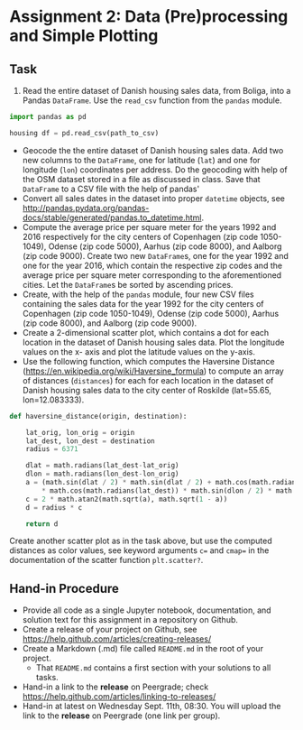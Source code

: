 # Assignment 2: Data (Pre)processing and Simple Plotting

## Task

  1. Read the entire dataset of Danish housing sales data, from Boliga, into a Pandas `DataFrame`. Use the `read_csv` function from the `pandas` module.

  ```python
  import pandas as pd

  housing df = pd.read_csv(path_to_csv)
  ```
  * Geocode the the entire dataset of Danish housing sales data. Add two new columns to the `DataFrame`, one for latitude (`lat`) and one for longitude (`lon`) coordinates per address. Do the geocoding with help of the OSM dataset stored in a file as discussed in class. Save that `DataFrame` to a CSV file with the help of pandas' 
  * Convert all sales dates in the dataset into proper `datetime` objects, see http://pandas.pydata.org/pandas-docs/stable/generated/pandas.to_datetime.html.
  * Compute the average price per square meter for the years 1992 and 2016 respectively for the city centers of Copenhagen (zip code 1050-1049), Odense (zip code 5000), Aarhus (zip code 8000), and Aalborg (zip code 9000). Create two new `DataFrame`s, one for the year 1992 and one for the year 2016, which contain the respective zip codes and the average price per square meter corresponding to the aforementioned cities. Let the `DataFrame`s be sorted by ascending prices.
  * Create, with the help of the `pandas` module, four new CSV files containing the sales data for the year 1992 for the city centers of Copenhagen (zip code 1050-1049), Odense (zip code 5000), Aarhus (zip code 8000), and Aalborg (zip code 9000).
  * Create a 2-dimensional scatter plot, which contains a dot for each location in the dataset of Danish housing sales data. Plot the longitude values on the x- axis and plot the latitude values on the y-axis.
  * Use the following function, which computes the Haversine Distance (https://en.wikipedia.org/wiki/Haversine_formula) to compute an array of distances (`distances`) for each for each location in the dataset of Danish housing sales data to the city center of Roskilde (lat=55.65, lon=12.083333).

  ```python
  def haversine_distance(origin, destination):

      lat_orig, lon_orig = origin
      lat_dest, lon_dest = destination
      radius = 6371

      dlat = math.radians(lat_dest-lat_orig)
      dlon = math.radians(lon_dest-lon_orig)
      a = (math.sin(dlat / 2) * math.sin(dlat / 2) + math.cos(math.radians(lat_orig)) 
          * math.cos(math.radians(lat_dest)) * math.sin(dlon / 2) * math.sin(dlon / 2))
      c = 2 * math.atan2(math.sqrt(a), math.sqrt(1 - a))
      d = radius * c

      return d
  ```

  Create another scatter plot as in the task above, but use the computed distances as color values, see keyword arguments `c=` and `cmap=` in the documentation of the scatter function `plt.scatter?`.


## Hand-in Procedure

  * Provide all code as a single Jupyter notebook, documentation, and solution text for this assignment in a repository on Github.
  * Create a release of your project on Github, see https://help.github.com/articles/creating-releases/
  * Create a Markdown (.md) file called `README.md` in the root of your project.
    - That `README.md` contains a first section with your solutions to all tasks.
  * Hand-in a link to the **release** on Peergrade; check https://help.github.com/articles/linking-to-releases/
  * Hand-in at latest on Wednesday Sept. 11th, 08:30. You will upload the link to the **release** on Peergrade (one link per group).

